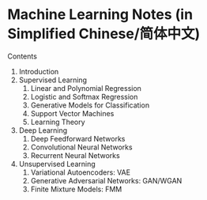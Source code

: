 # Machine Learning Notes (in Simplified Chinese/简体中文)
Contents
1. Introduction
2. Supervised Learning
    1. Linear and Polynomial Regression
    2. Logistic and Softmax Regression
    3. Generative Models for Classification
    4. Support Vector Machines
    5. Learning Theory
3. Deep Learning
    1. Deep Feedforward Networks
    2. Convolutional Neural Networks
    3. Recurrent Neural Networks
4. Unsupervised Learning
    1. Variational Autoencoders: VAE
    2. Generative Adversarial Networks: GAN/WGAN
    3. Finite Mixture Models: FMM
